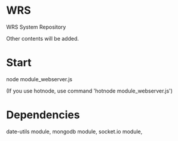 WRS
===
WRS System Repository

Other contents will be added.

Start
===
node module_webserver.js

(If you use hotnode, use command 'hotnode module_webserver.js')

Dependencies
===
date-utils module,
mongodb module,
socket.io module,
